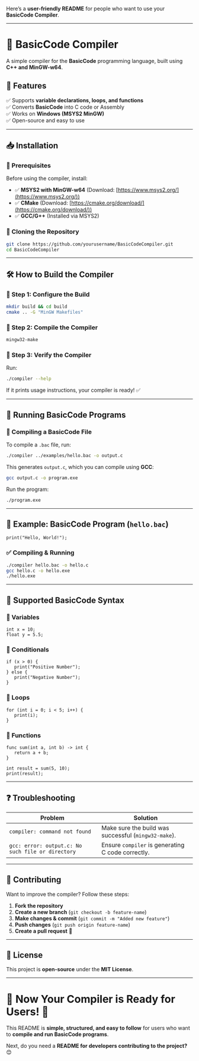 Here’s a **user-friendly README** for people who want to use your **BasicCode Compiler**.  

---

# **🚀 BasicCode Compiler**  
A simple compiler for the **BasicCode** programming language, built using **C++ and MinGW-w64**.  

## **📌 Features**
✅ Supports **variable declarations, loops, and functions**  
✅ Converts **BasicCode** into C code or Assembly  
✅ Works on **Windows (MSYS2 MinGW)**  
✅ Open-source and easy to use  

---

## **📥 Installation**
### **🔹 Prerequisites**
Before using the compiler, install:  
- ✅ **MSYS2 with MinGW-w64** (Download: [https://www.msys2.org/](https://www.msys2.org/))  
- ✅ **CMake** (Download: [https://cmake.org/download/](https://cmake.org/download/))  
- ✅ **GCC/G++** (Installed via MSYS2)  

### **🔹 Cloning the Repository**
```bash
git clone https://github.com/yourusername/BasicCodeCompiler.git
cd BasicCodeCompiler
```

---

## **🛠️ How to Build the Compiler**
### **🔹 Step 1: Configure the Build**
```bash
mkdir build && cd build
cmake .. -G "MinGW Makefiles"
```

### **🔹 Step 2: Compile the Compiler**
```bash
mingw32-make
```

### **🔹 Step 3: Verify the Compiler**
Run:
```bash
./compiler --help
```
If it prints usage instructions, your compiler is ready! ✅  

---

## **🚀 Running BasicCode Programs**
### **🔹 Compiling a BasicCode File**
To compile a `.bac` file, run:
```bash
./compiler ../examples/hello.bac -o output.c
```
This generates `output.c`, which you can compile using **GCC**:
```bash
gcc output.c -o program.exe
```
Run the program:
```bash
./program.exe
```

---

## **📜 Example: BasicCode Program (`hello.bac`)**
```basiccode
print("Hello, World!");
```
### **✅ Compiling & Running**
```bash
./compiler hello.bac -o hello.c
gcc hello.c -o hello.exe
./hello.exe
```

---

## **📝 Supported BasicCode Syntax**
### **🔹 Variables**
```basiccode
int x = 10;
float y = 5.5;
```
### **🔹 Conditionals**
```basiccode
if (x > 0) {
   print("Positive Number");
} else {
   print("Negative Number");
}
```
### **🔹 Loops**
```basiccode
for (int i = 0; i < 5; i++) {
   print(i);
}
```
### **🔹 Functions**
```basiccode
func sum(int a, int b) -> int {
   return a + b;
}

int result = sum(5, 10);
print(result);
```

---

## **❓ Troubleshooting**
| **Problem**                 | **Solution** |
|-----------------------------|-------------|
| `compiler: command not found` | Make sure the build was successful (`mingw32-make`). |
| `gcc: error: output.c: No such file or directory` | Ensure `compiler` is generating C code correctly. |

---

## **📌 Contributing**
Want to improve the compiler? Follow these steps:  
1. **Fork the repository**  
2. **Create a new branch** (`git checkout -b feature-name`)  
3. **Make changes & commit** (`git commit -m "Added new feature"`)  
4. **Push changes** (`git push origin feature-name`)  
5. **Create a pull request** 🚀  

---

## **📜 License**
This project is **open-source** under the **MIT License**.  

---

# **🎯 Now Your Compiler is Ready for Users! 🚀**
This README is **simple, structured, and easy to follow** for users who want to **compile and run BasicCode programs**.  

Next, do you need a **README for developers contributing to the project?** 😊